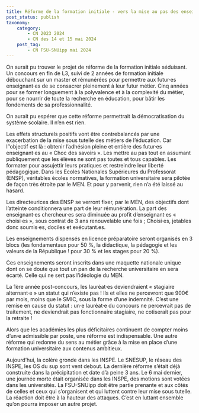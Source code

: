 ```yaml
---
title: Réforme de la formation initiale - vers la mise au pas des enseignant·es pour servir le « Choc des savoirs »!
post_status: publish
taxonomy:
    category:
        - CN 2023 2024
        - CN des 14 et 15 mai 2024
    post_tag:
        - CN FSU-SNUipp mai 2024
---
```



On aurait pu trouver le projet de réforme de la formation initiale séduisant. Un concours en fin de L3, suivi de 2 années de formation initiale débouchant sur un master et rémunérées pour permettre aux futur·es enseignant·es de se consacrer pleinement à leur futur métier. Cinq années pour se former longuement à la polyvalence et à la complexité du métier, pour se nourrir de toute la recherche en éducation, pour bâtir les fondements de sa professionnalité.

On aurait pu espérer que cette réforme permettrait la démocratisation du système scolaire. Il n’en est rien.

Les effets structurels positifs vont être contrebalancés par une exacerbation de la mise sous tutelle des métiers de l’éducation.
Car l’’objectif est là : obtenir l’adhésion pleine et entière des futur·es enseignant·es au « Choc des savoirs ». Les mettre au pas tout en assumant publiquement que les élèves ne sont pas toutes et tous capables. Les formater pour assujettir leurs pratiques et restreindre leur liberté pédagogique.
Dans les Ecoles Nationales Supérieures du Professorat (ENSP), véritables écoles normatives, la formation universitaire sera pilotée de façon très étroite par le MEN. Et pour y parvenir, rien n’a été laissé au hasard.

Les directeurices des ENSP se verront fixer, par le MEN, des objectifs dont l’atteinte conditionnera une part de leur rémunération.
La part des enseignant·es chercheur·es sera diminuée au profit d’enseignant·es « choisi·es », sous contrat de 3 ans renouvelable une fois ;
Choisi·es, jetables donc soumis·es, dociles et exécutant.es.

Les enseignements dispensés en licence préparatoire seront organisés en 3 blocs (les fondamentaux pour 50 %, la didactique, la pédagogie et les valeurs de la République ! pour 30 % et les stages pour 20 %).

Ces enseignements seront inscrits dans une maquette nationale unique dont on se doute que tout un pan de la recherche universitaire en sera écarté. Celle qui ne sert pas l’idéologie du MEN.

La 1ère année post-concours, les lauréat·es deviendraient « stagiaire alternant·e » un statut qui n’existe pas ! Ils et elles ne percevront que 900€ par mois, moins que le SMIC, sous la forme d’une indemnité. C’est une remise en cause du statut : un·e lauréat·e du concours ne percevrait pas de traitement, ne deviendrait pas fonctionnaire stagiaire, ne cotiserait pas pour la retraite !

Alors que les académies les plus déficitaires continuent de compter moins d’un·e admissible par poste, une réforme est indispensable. Une autre réforme qui redonne du sens au métier grâce à la mise en place d’une formation universitaire aux contenus ambitieux.

Aujourd’hui, la colère gronde dans les INSPE. Le SNESUP, le réseau des INSPE, les OS du sup sont vent debout. La dernière réforme s’était déjà construite dans la précipitation et date d’à peine 3 ans. Le 6 mai dernier, une journée morte était organisée dans les INSPE, des motions sont votées dans les universités. La FSU-SNUipp doit être partie prenante et aux côtés de celles et ceux qui s’organisent et qui luttent contre leur mise sous tutelle. La réaction doit être à la hauteur des attaques. C’est en luttant ensemble qu’on pourra imposer un autre projet.
